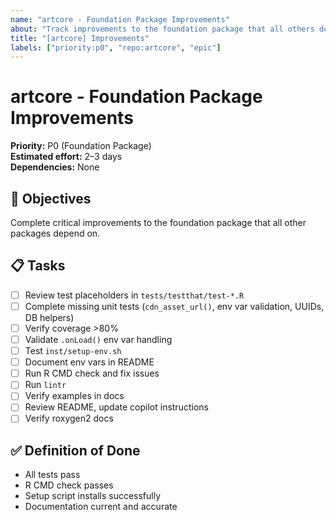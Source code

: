 ```yaml
---
name: "artcore - Foundation Package Improvements"
about: "Track improvements to the foundation package that all others depend on"
title: "[artcore] Improvements"
labels: ["priority:p0", "repo:artcore", "epic"]
---
```


# artcore - Foundation Package Improvements

**Priority:** P0 (Foundation Package)  
**Estimated effort:** 2–3 days  
**Dependencies:** None

## 🎯 Objectives
Complete critical improvements to the foundation package that all other packages depend on.

## 📋 Tasks
- [ ] Review test placeholders in `tests/testthat/test-*.R`
- [ ] Complete missing unit tests (`cdn_asset_url()`, env var validation, UUIDs, DB helpers)
- [ ] Verify coverage >80%
- [ ] Validate `.onLoad()` env var handling
- [ ] Test `inst/setup-env.sh`
- [ ] Document env vars in README
- [ ] Run R CMD check and fix issues
- [ ] Run `lintr`
- [ ] Verify examples in docs
- [ ] Review README, update copilot instructions
- [ ] Verify roxygen2 docs

## ✅ Definition of Done
- All tests pass  
- R CMD check passes  
- Setup script installs successfully  
- Documentation current and accurate
